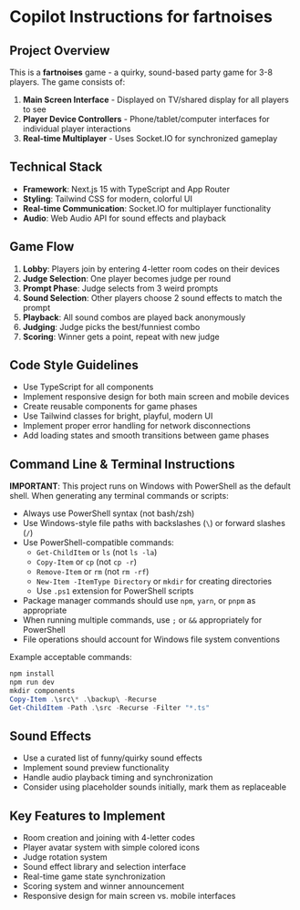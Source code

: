 # Copilot Instructions for fartnoises

<!-- Use this file to provide workspace-specific custom instructions to Copilot. For more details, visit https://code.visualstudio.com/docs/copilot/copilot-customization#_use-a-githubcopilotinstructionsmd-file -->

## Project Overview

This is a **fartnoises** game - a quirky, sound-based party game for 3-8 players. The game consists of:

1. **Main Screen Interface** - Displayed on TV/shared display for all players to see
2. **Player Device Controllers** - Phone/tablet/computer interfaces for individual player interactions
3. **Real-time Multiplayer** - Uses Socket.IO for synchronized gameplay

## Technical Stack

- **Framework**: Next.js 15 with TypeScript and App Router
- **Styling**: Tailwind CSS for modern, colorful UI
- **Real-time Communication**: Socket.IO for multiplayer functionality
- **Audio**: Web Audio API for sound effects and playback

## Game Flow

1. **Lobby**: Players join by entering 4-letter room codes on their devices
2. **Judge Selection**: One player becomes judge per round
3. **Prompt Phase**: Judge selects from 3 weird prompts
4. **Sound Selection**: Other players choose 2 sound effects to match the prompt
5. **Playback**: All sound combos are played back anonymously
6. **Judging**: Judge picks the best/funniest combo
7. **Scoring**: Winner gets a point, repeat with new judge

## Code Style Guidelines

- Use TypeScript for all components
- Implement responsive design for both main screen and mobile devices
- Create reusable components for game phases
- Use Tailwind classes for bright, playful, modern UI
- Implement proper error handling for network disconnections
- Add loading states and smooth transitions between game phases

## Command Line & Terminal Instructions

**IMPORTANT**: This project runs on Windows with PowerShell as the default shell. When generating any terminal commands or scripts:

- Always use PowerShell syntax (not bash/zsh)
- Use Windows-style file paths with backslashes (`\`) or forward slashes (`/`)
- Use PowerShell-compatible commands:
  - `Get-ChildItem` or `ls` (not `ls -la`)
  - `Copy-Item` or `cp` (not `cp -r`)
  - `Remove-Item` or `rm` (not `rm -rf`)
  - `New-Item -ItemType Directory` or `mkdir` for creating directories
  - Use `.ps1` extension for PowerShell scripts
- Package manager commands should use `npm`, `yarn`, or `pnpm` as appropriate
- When running multiple commands, use `;` or `&&` appropriately for PowerShell
- File operations should account for Windows file system conventions

Example acceptable commands:

```powershell
npm install
npm run dev
mkdir components
Copy-Item .\src\* .\backup\ -Recurse
Get-ChildItem -Path .\src -Recurse -Filter "*.ts"
```

## Sound Effects

- Use a curated list of funny/quirky sound effects
- Implement sound preview functionality
- Handle audio playback timing and synchronization
- Consider using placeholder sounds initially, mark them as replaceable

## Key Features to Implement

- Room creation and joining with 4-letter codes
- Player avatar system with simple colored icons
- Judge rotation system
- Sound effect library and selection interface
- Real-time game state synchronization
- Scoring system and winner announcement
- Responsive design for main screen vs. mobile interfaces
